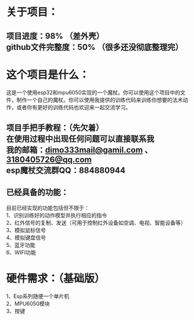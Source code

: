 关于项目：
===
项目进度：98%     （差外壳）<br>
github文件完整度：50%     （很多还没彻底整理完）
---
这个项目是什么：
===
这是一个使用esp32和mpu6050实现的一个魔杖。你可以使用这个项目中的文件，制作一个自己的魔杖。你可以使用我提供的训练代码来训练你想要的法术动作，或者你有更好的训练代码也欢迎来一起交流学习。<br>

项目手把手教程：（先欠着）<br>
在使用过程中出现任何问题可以直接联系我<br>
我的邮箱：dimo333mail@gamil.com 、 3180405726@qq.com<br>
esp魔杖交流群QQ：884880944<br>
---
已经具备的功能：
---
目前已经实现的功能包括但不限于：<br>
1、识别训练好的动作模型并执行相应的指令<br>
2、红外信号的复制、发送（可用于控制红外设备如空调、电视、智能设备等）<br>
3、模拟鼠标信号<br>
4、模拟键盘信号<br>
5、蓝牙功能<br>
6、WIFI功能

硬件需求：（基础版）
===
1、Esp系列随便一个单片机<br>
2、MPU6050模块<br>
3、按键<br>
